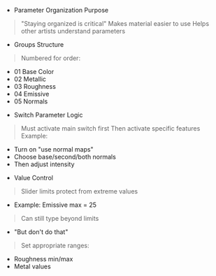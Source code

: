 * Parameter Organization Purpose
 > "Staying organized is critical"
 > Makes material easier to use
 > Helps other artists understand parameters

* Groups Structure
 > Numbered for order:
   - 01 Base Color
   - 02 Metallic
   - 03 Roughness
   - 04 Emissive
   - 05 Normals

* Switch Parameter Logic
 > Must activate main switch first
 > Then activate specific features
 Example:
   - Turn on "use normal maps"
   - Choose base/second/both normals
   - Then adjust intensity

* Value Control
 > Slider limits protect from extreme values
   - Example: Emissive max = 25
 > Can still type beyond limits
   - "But don't do that"
 > Set appropriate ranges:
   - Roughness min/max
   - Metal values